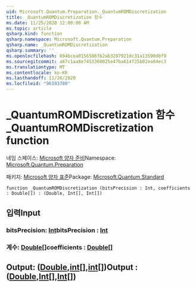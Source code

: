 ```yaml
---
uid: Microsoft.Quantum.Preparation._QuantumROMDiscretization
title: _QuantumROMDiscretization 함수
ms.date: 11/25/2020 12:00:00 AM
ms.topic: article
qsharp.kind: function
qsharp.namespace: Microsoft.Quantum.Preparation
qsharp.name: _QuantumROMDiscretization
qsharp.summary: ''
ms.openlocfilehash: 094bcea0156586fb2ab3287921dc31a13590d8f9
ms.sourcegitcommit: a87c1aa8e7453360025e47ba614f25b02ea84ec3
ms.translationtype: MT
ms.contentlocale: ko-KR
ms.lasthandoff: 11/26/2020
ms.locfileid: "96193780"
---
```

# <a name="_quantumromdiscretization-function"></a><span data-ttu-id="81c58-102">_QuantumROMDiscretization 함수</span><span class="sxs-lookup"><span data-stu-id="81c58-102">_QuantumROMDiscretization function</span></span>

<span data-ttu-id="81c58-103">네임 스페이스: [Microsoft 양자 준비](xref:Microsoft.Quantum.Preparation)</span><span class="sxs-lookup"><span data-stu-id="81c58-103">Namespace: [Microsoft.Quantum.Preparation](xref:Microsoft.Quantum.Preparation)</span></span>

<span data-ttu-id="81c58-104">패키지: [Microsoft 양자 표준](https://nuget.org/packages/Microsoft.Quantum.Standard)</span><span class="sxs-lookup"><span data-stu-id="81c58-104">Package: [Microsoft.Quantum.Standard](https://nuget.org/packages/Microsoft.Quantum.Standard)</span></span>




```qsharp
function _QuantumROMDiscretization (bitsPrecision : Int, coefficients : Double[]) : (Double, Int[], Int[])
```


## <a name="input"></a><span data-ttu-id="81c58-105">입력</span><span class="sxs-lookup"><span data-stu-id="81c58-105">Input</span></span>

### <a name="bitsprecision--int"></a><span data-ttu-id="81c58-106">bitsPrecision: [Int](xref:microsoft.quantum.lang-ref.int)</span><span class="sxs-lookup"><span data-stu-id="81c58-106">bitsPrecision : [Int](xref:microsoft.quantum.lang-ref.int)</span></span>




### <a name="coefficients--double"></a><span data-ttu-id="81c58-107">계수: [Double](xref:microsoft.quantum.lang-ref.double)[]</span><span class="sxs-lookup"><span data-stu-id="81c58-107">coefficients : [Double](xref:microsoft.quantum.lang-ref.double)[]</span></span>





## <a name="output--doubleintint"></a><span data-ttu-id="81c58-108">Output: ([Double](xref:microsoft.quantum.lang-ref.double),[int](xref:microsoft.quantum.lang-ref.int)[],[int](xref:microsoft.quantum.lang-ref.int)[])</span><span class="sxs-lookup"><span data-stu-id="81c58-108">Output : ([Double](xref:microsoft.quantum.lang-ref.double),[Int](xref:microsoft.quantum.lang-ref.int)[],[Int](xref:microsoft.quantum.lang-ref.int)[])</span></span>


